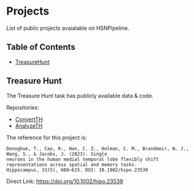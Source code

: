 # Projects

List of public projects avaialable on HSNPipeline.

## Table of Contents

- [TreasureHunt](#treasure-hunt)

## Treasure Hunt

The Treasure Hunt task has publicly available data & code.

Repositories:
- [ConvertTH](https://github.com/HSNPipeline/ConvertTH)
- [AnalyzeTH](https://github.com/HSNPipeline/AnalyzeTH)

The reference for this project is:

    Donoghue, T., Cao, R., Han, C. Z., Holman, C. M., Brandmeir, N. J., Wang, S., & Jacobs, J. (2023). Single
    neurons in the human medial temporal lobe flexibly shift representations across spatial and memory tasks.
    Hippocampus, 33(5), 600–615. DOI: 10.1002/hipo.23539

Direct Link: https://doi.org/10.1002/hipo.23539
